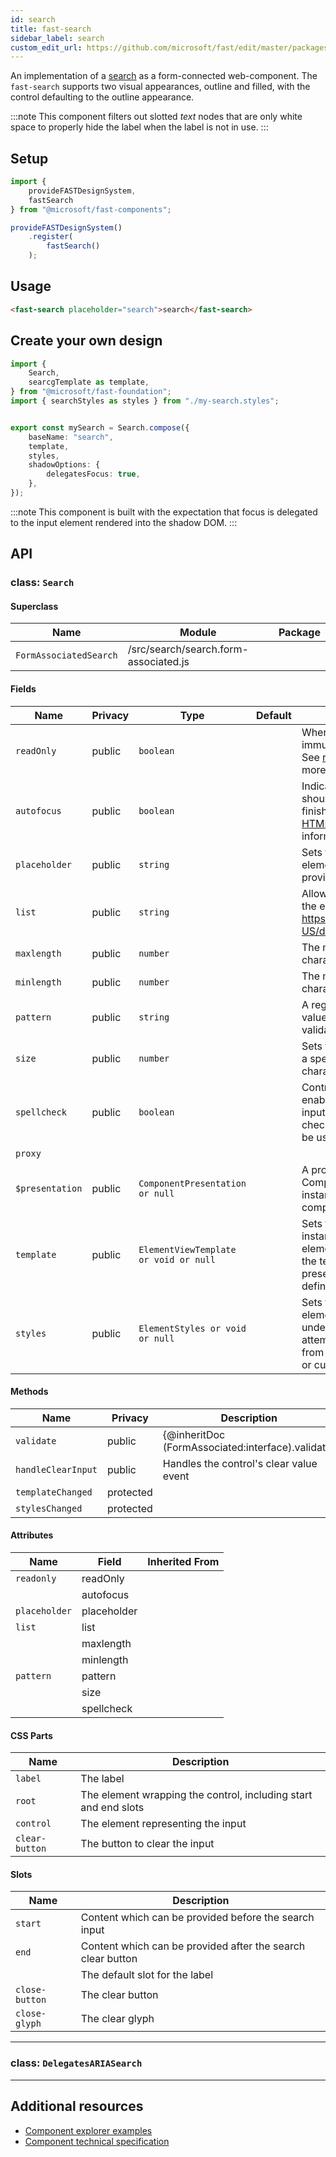 ```yaml
---
id: search
title: fast-search
sidebar_label: search
custom_edit_url: https://github.com/microsoft/fast/edit/master/packages/web-components/fast-foundation/src/search/README.md
---
```


An implementation of a [search](https://developer.mozilla.org/en-US/docs/Web/HTML/Element/Input/search) as a form-connected web-component. The `fast-search` supports two visual appearances, outline and filled, with the control defaulting to the outline appearance.

:::note
This component filters out slotted _text_ nodes that are only white space to properly hide the label when the label is not in use.
:::

## Setup

```ts
import {
    provideFASTDesignSystem,
    fastSearch
} from "@microsoft/fast-components";

provideFASTDesignSystem()
    .register(
        fastSearch()
    );
```

## Usage

```html live
<fast-search placeholder="search">search</fast-search>
```

## Create your own design

```ts
import {
    Search,
    searcgTemplate as template,
} from "@microsoft/fast-foundation";
import { searchStyles as styles } from "./my-search.styles";


export const mySearch = Search.compose({
    baseName: "search",
    template,
    styles,
    shadowOptions: {
        delegatesFocus: true,
    },
});
```

:::note
This component is built with the expectation that focus is delegated to the input element rendered into the shadow DOM.
:::

## API



### class: `Search`

#### Superclass

| Name                   | Module                                | Package |
| ---------------------- | ------------------------------------- | ------- |
| `FormAssociatedSearch` | /src/search/search.form-associated.js |         |

#### Fields

| Name            | Privacy | Type                                  | Default | Description                                                                                                                                                                                                                 | Inherited From       |
| --------------- | ------- | ------------------------------------- | ------- | --------------------------------------------------------------------------------------------------------------------------------------------------------------------------------------------------------------------------- | -------------------- |
| `readOnly`      | public  | `boolean`                             |         | When true, the control will be immutable by user interaction. See [readonly HTML attribute](https://developer.mozilla.org/en-US/docs/Web/HTML/Attributes/readonly) for more information.                                 |                      |
| `autofocus`     | public  | `boolean`                             |         | Indicates that this element should get focus after the page finishes loading. See [autofocus HTML attribute](https://developer.mozilla.org/en-US/docs/Web/HTML/Element/input#htmlattrdefautofocus) for more information. |                      |
| `placeholder`   | public  | `string`                              |         | Sets the placeholder value of the element, generally used to provide a hint to the user.                                                                                                                                    |                      |
| `list`          | public  | `string`                              |         | Allows associating a [datalist](https://developer.mozilla.org/en-US/docs/Web/HTML/Element/datalist) to the element by https://developer.mozilla.org/en-US/docs/Web/API/Element/id.                                      |                      |
| `maxlength`     | public  | `number`                              |         | The maximum number of characters a user can enter.                                                                                                                                                                          |                      |
| `minlength`     | public  | `number`                              |         | The minimum number of characters a user can enter.                                                                                                                                                                          |                      |
| `pattern`       | public  | `string`                              |         | A regular expression that the value must match to pass validation.                                                                                                                                                          |                      |
| `size`          | public  | `number`                              |         | Sets the width of the element to a specified number of characters.                                                                                                                                                          |                      |
| `spellcheck`    | public  | `boolean`                             |         | Controls whether or not to enable spell checking for the input field, or if the default spell checking configuration should be used.                                                                                        |                      |
| `proxy`         |         |                                       |         |                                                                                                                                                                                                                             | FormAssociatedSearch |
| `$presentation` | public  | `ComponentPresentation or null`       |         | A property which resolves the ComponentPresentation instance for the current component.                                                                                                                                     | FoundationElement    |
| `template`      | public  | `ElementViewTemplate or void or null` |         | Sets the template of the element instance. When undefined, the element will attempt to resolve the template from the associated presentation or custom element definition.                                                  | FoundationElement    |
| `styles`        | public  | `ElementStyles or void or null`       |         | Sets the default styles for the element instance. When undefined, the element will attempt to resolve default styles from the associated presentation or custom element definition.                                         | FoundationElement    |

#### Methods

| Name               | Privacy   | Description                                       | Parameters | Return | Inherited From    |
| ------------------ | --------- | ------------------------------------------------- | ---------- | ------ | ----------------- |
| `validate`         | public    | {@inheritDoc (FormAssociated:interface).validate} |            | `void` |                   |
| `handleClearInput` | public    | Handles the control's clear value event           |            | `void` |                   |
| `templateChanged`  | protected |                                                   |            | `void` | FoundationElement |
| `stylesChanged`    | protected |                                                   |            | `void` | FoundationElement |

#### Attributes

| Name          | Field       | Inherited From |
| ------------- | ----------- | -------------- |
| `readonly`    | readOnly    |                |
|               | autofocus   |                |
| `placeholder` | placeholder |                |
| `list`        | list        |                |
|               | maxlength   |                |
|               | minlength   |                |
| `pattern`     | pattern     |                |
|               | size        |                |
|               | spellcheck  |                |

#### CSS Parts

| Name           | Description                                                     |
| -------------- | --------------------------------------------------------------- |
| `label`        | The label                                                       |
| `root`         | The element wrapping the control, including start and end slots |
| `control`      | The element representing the input                              |
| `clear-button` | The button to clear the input                                   |

#### Slots

| Name           | Description                                                 |
| -------------- | ----------------------------------------------------------- |
| `start`        | Content which can be provided before the search input       |
| `end`          | Content which can be provided after the search clear button |
|                | The default slot for the label                              |
| `close-button` | The clear button                                            |
| `close-glyph`  | The clear glyph                                             |

<hr/>

### class: `DelegatesARIASearch`

<hr/>


## Additional resources

* [Component explorer examples](https://explore.fast.design/components/fast-search)
* [Component technical specification](https://github.com/microsoft/fast/blob/master/packages/web-components/fast-foundation/src/search/search.spec.md)